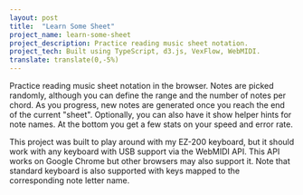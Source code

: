 ```yaml
---
layout: post
title:  "Learn Some Sheet"
project_name: learn-some-sheet
project_description: Practice reading music sheet notation.
project_tech: Built using TypeScript, d3.js, VexFlow, WebMIDI.
translate: translate(0,-5%)
---
```


Practice reading music sheet notation in the browser. Notes are picked randomly, although you can define the range and the number of notes per chord. As you progress, new notes are generated once you reach the end of the current "sheet". Optionally, you can also have it show helper hints for note names. At the bottom you get a few stats on your speed and error rate.

This project was built to play around with my EZ-200 keyboard, but it should work with any keyboard with USB support via the WebMIDI API. This API works on Google Chrome but other browsers may also support it. Note that standard keyboard is also supported with keys mapped to the corresponding note letter name.
